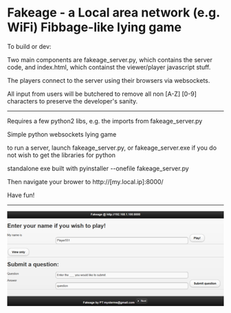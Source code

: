 # Fakeage - a Local area network (e.g. WiFi) Fibbage-like lying game



To build or dev:

Two main components are fakeage_server.py, which contains the server code, and index.html, which containst the viewer/player javascript stuff. 

The players connect to the server using their browsers via websockets.

All input from users will be butchered to remove all non [A-Z] [0-9] characters to preserve the developer's sanity.

-----------------------------------

Requires a few python2 libs, e.g. the imports from fakeage_server.py

Simple python websockets lying game

to run a server, launch fakeage_server.py, or fakeage_server.exe if you do not wish to get the libraries for python

standalone exe built with pyinstaller --onefile fakeage_server.py

Then navigate your brower to http://[my.local.ip]:8000/

Have fun!

------------------------------------

![game looks](https://raw.githubusercontent.com/Beherith/fakeage/master/screenshot.PNG)
